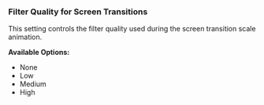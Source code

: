 ### Filter Quality for Screen Transitions

This setting controls the filter quality used during the screen transition scale animation.

**Available Options:**  
- None
- Low
- Medium
- High
